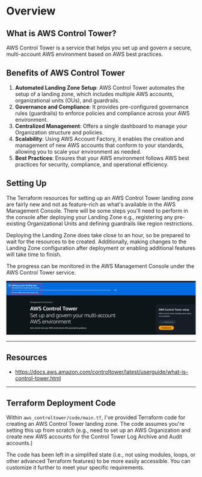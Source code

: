 # Overview

## What is AWS Control Tower?

AWS Control Tower is a service that helps you set up and govern a secure, multi-account AWS environment based on AWS best practices.

## Benefits of AWS Control Tower

1. **Automated Landing Zone Setup**: AWS Control Tower automates the setup of a landing zone, which includes multiple AWS accounts, organizational units (OUs), and guardrails.
2. **Governance and Compliance**: It provides pre-configured governance rules (guardrails) to enforce policies and compliance across your AWS environment.
3. **Centralized Management**: Offers a single dashboard to manage your Organization structure and policies.
4. **Scalability**: Using AWS Account Factory, it enables the creation and management of new AWS accounts that conform to your standards, allowing you to scale your environment as needed.
5. **Best Practices**: Ensures that your AWS environment follows AWS best practices for security, compliance, and operational efficiency.

## Setting Up
The Terraform resources for setting up an AWS Control Tower landing zone are fairly new and not as feature-rich as what's available in the AWS Management Console. There will be some steps you'll need to perform in the console after deploying your Landing Zone e.g., registering any pre-existing Organizational Units and defining guardrails like region restrictions.

Deploying the Landing Zone does take close to an hour, so be prepared to wait for the resources to be created. Additionally, making changes to the Landing Zone configuration after deployment or enabling additional features will take time to finish. 

The progress can be monitored in the AWS Management Console under the AWS Control Tower service.

![waiting on aws control tower to finish](<./screenshots/aws_controltower_waiting.png>)

----
## Resources
- https://docs.aws.amazon.com/controltower/latest/userguide/what-is-control-tower.html

----
## Terraform Deployment Code
Within `aws_controltower/code/main.tf`, I've provided Terraform code for creating an AWS Control Tower landing zone. The code assumes you're setting this up from scratch (e.g., need to set up an AWS Organization and create new AWS accounts for the Control Tower Log Archive and Audit accounts.)

The code has been left in a simplifed state (i.e., not using modules, loops, or other advanced Terraform features) to be more easily accessible. You can customize it further to meet your specific requirements.